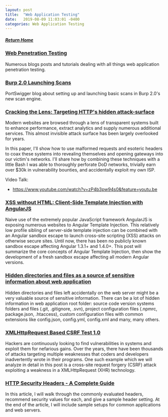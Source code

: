 ```yaml
---
layout: post
title:  "Web Application Testing"
date:   2019-08-09 11:03:01 -0400
categories: Web Application Testing
---
```

##### [Return Home](https://thegetch.github.io/penetration/testing/resources/2020/07/24/Home/)

### [Web Penetration Testing](https://www.hackingarticles.in/web-penetration-testing/)

Numerous blogs posts and tutorials dealing with all things web application penetration testing.

### [Burp 2.0 Launching Scans](https://portswigger.net/blog/launching-scans)

PortSwigger blog about setting up and launching basic scans in Burp 2.0's new scan engine.

### [Cracking the Lens: Targeting HTTP's hidden attack-surface](https://portswigger.net/blog/cracking-the-lens-targeting-https-hidden-attack-surface)

Modern websites are browsed through a lens of transparent systems built to enhance performance, extract analytics and supply numerous additional services. This almost invisible attack surface has been largely overlooked for years.

In this paper, I'll show how to use malformed requests and esoteric headers to coax these systems into revealing themselves and opening gateways into our victim's networks. I'll share how by combining these techniques with a little Bash I was able to thoroughly perforate DoD networks, trivially earn over $30k in vulnerability bounties, and accidentally exploit my own ISP.

Video Talk:
  * <https://www.youtube.com/watch?v=zP4b3pw94s0&feature=youtu.be>

### [XSS without HTML: Client-Side Template Injection with AngularJS](https://portswigger.net/blog/xss-without-html-client-side-template-injection-with-angularjs)

Naive use of the extremely popular JavaScript framework AngularJS is exposing numerous websites to Angular Template Injection. This relatively low profile sibling of server-side template injection can be combined with an Angular sandbox escape to launch cross-site scripting (XSS) attacks on otherwise secure sites. Until now, there has been no publicly known sandbox escape affecting Angular 1.3.1+ and 1.4.0+. This post will summarize the core concepts of Angular Template Injection, then show the development of a fresh sandbox escape affecting all modern Angular versions.

### [Hidden directories and files as a source of sensitive information about web application](https://medium.com/@_bl4de/hidden-directories-and-files-as-a-source-of-sensitive-information-about-web-application-84e5c534e5ad)

Hidden directories and files left accidentally on the web server might be a very valuable source of sensitive information. There can be a lot of hidden information in web application root folder: source code version systems folders and files (.git, .gitignore, .svn), project configuration files (.npmrc, package.json, .htaccess), custom configuration files with common extensions like config.json, config.yml, config.xml and many, many others.

### [XMLHttpRequest Based CSRF Test 1.0](https://www.paladion.net/blogs/xmlhttprequest-based-csrf-test-1-0-part-1)

Hackers are continuously looking to find vulnerabilities in systems and exploit them for nefarious gains. Over the years, there have been thousands of attacks targeting multiple weaknesses that coders and developers inadvertently wrote in their programs. One such example which we will analyze in detail in this post is a cross-site request forgery (CSRF) attack exploiting a weakness in a XMLHttpRequest (XHR) technology.

### [HTTP Security Headers - A Complete Guide](https://nullsweep.com/http-security-headers-a-complete-guide/)

In this article, I will walk through the commonly evaluated headers, recommend security values for each, and give a sample header setting. At the end of the article, I will include sample setups for common applications and web servers.
